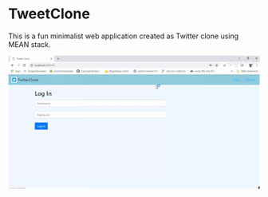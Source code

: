 # TweetClone

This is a fun minimalist web application created as Twitter clone using MEAN stack.


![](./public/images/ezgif.com-gif-maker.gif)